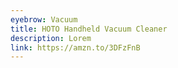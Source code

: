 ```yaml
---
eyebrow: Vacuum
title: HOTO Handheld Vacuum Cleaner
description: Lorem
link: https://amzn.to/3DFzFnB
---
```

